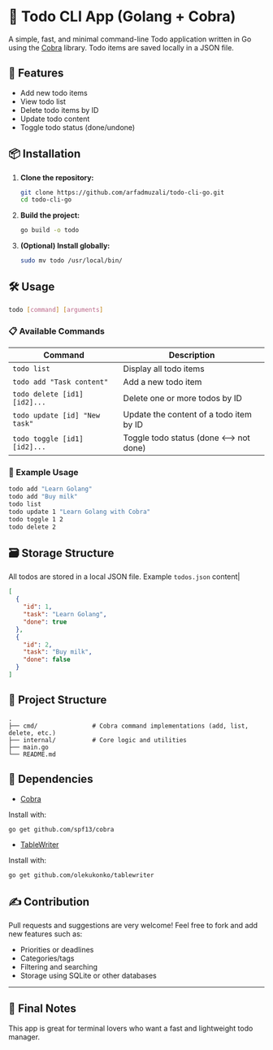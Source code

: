 # 📝 Todo CLI App (Golang + Cobra)

A simple, fast, and minimal command-line Todo application written in Go using the [Cobra](https://github.com/spf13/cobra) library. Todo items are saved locally in a JSON file.

## 🚀 Features

- Add new todo items
- View todo list
- Delete todo items by ID
- Update todo content
- Toggle todo status (done/undone)

## 📦 Installation

1. **Clone the repository:**

   ```bash
   git clone https://github.com/arfadmuzali/todo-cli-go.git
   cd todo-cli-go
   ```

2. **Build the project:**

   ```bash
   go build -o todo
   ```

3. **(Optional) Install globally:**

   ```bash
   sudo mv todo /usr/local/bin/
   ```

## 🛠 Usage

```bash
todo [command] [arguments]
```

### 📋 Available Commands

| Command                       | Description                                |
|-------------------------------|--------------------------------------------|
| `todo list`                   | Display all todo items                     |
| `todo add "Task content"`     | Add a new todo item                        |
| `todo delete [id1] [id2]...`  | Delete one or more todos by ID             |
| `todo update [id] "New task"` | Update the content of a todo item by ID    |
| `todo toggle [id1] [id2]...`  | Toggle todo status (done <--> not done)    |

### 🧪 Example Usage

```bash
todo add "Learn Golang"
todo add "Buy milk"
todo list
todo update 1 "Learn Golang with Cobra"
todo toggle 1 2
todo delete 2
```

## 🗃 Storage Structure

All todos are stored in a local JSON file. Example `todos.json` content|

```json
[
  {
    "id": 1,
    "task": "Learn Golang",
    "done": true
  },
  {
    "id": 2,
    "task": "Buy milk",
    "done": false
  }
]
```

## 📂 Project Structure

```
.
├── cmd/               # Cobra command implementations (add, list, delete, etc.)
├── internal/          # Core logic and utilities
├── main.go
└── README.md
```

## 🔧 Dependencies

- [Cobra](https://github.com/spf13/cobra)

Install with:

```bash
go get github.com/spf13/cobra
```

- [TableWriter](github.com/olekukonko/tablewriter)

Install with:

```bash
go get github.com/olekukonko/tablewriter
```

## ✍️ Contribution

Pull requests and suggestions are very welcome! Feel free to fork and add new features such as:

- Priorities or deadlines
- Categories/tags
- Filtering and searching
- Storage using SQLite or other databases

---

## 📣 Final Notes

This app is great for terminal lovers who want a fast and lightweight todo manager.
